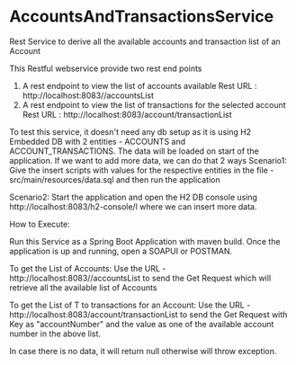 # AccountsAndTransactionsService
Rest Service to derive all the available accounts and transaction list of an Account

This Restful webservice provide two rest end points
1. A rest endpoint to view the list of accounts available
Rest URL : http://localhost:8083//accountsList
2. A rest endpoint to view the list of transactions for the selected account
Rest URL :  http://localhost:8083/account/transactionList

To test this service, it doesn't need any db setup as it is using H2 Embedded DB with 2 entities - ACCOUNTS and ACCOUNT_TRANSACTIONS.
The data will be loaded on start of the application.
If we want to add more data, we can do that 2 ways
Scenario1: Give the insert scripts with values for the respective entities in the file - src/main/resources/data.sql and then run the application

Scenario2: Start the application and open the H2 DB console using http://localhost:8083/h2-console/l where we can insert more data.

How to Execute:

Run this Service as a Spring Boot Application with maven build. Once the application is up and running, open a SOAPUI or POSTMAN.

To get the List of Accounts:
Use the URL - http://localhost:8083//accountsList to send the Get Request which will retrieve all the available list of Accounts

To get the List of T to transactions for an Account:
Use the URL - http://localhost:8083/account/transactionList to send the Get Request with Key as "accountNumber" and the value as one of the available account number in the above list.

In case there is no data, it will return null otherwise will throw exception.



